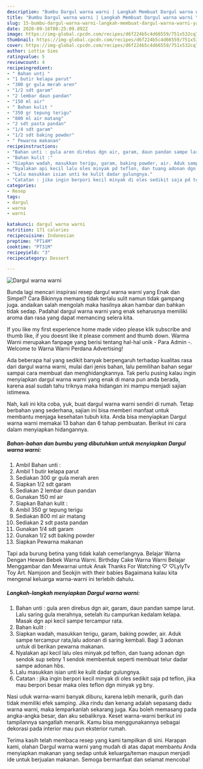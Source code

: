 ```yaml
---
description: "Bumbu Dargul warna warni | Langkah Membuat Dargul warna warni Yang Sedap"
title: "Bumbu Dargul warna warni | Langkah Membuat Dargul warna warni Yang Sedap"
slug: 15-bumbu-dargul-warna-warni-langkah-membuat-dargul-warna-warni-yang-sedap
date: 2020-09-16T08:25:09.892Z
image: https://img-global.cpcdn.com/recipes/d6f224b5c4d66559/751x532cq70/dargul-warna-warni-foto-resep-utama.jpg
thumbnail: https://img-global.cpcdn.com/recipes/d6f224b5c4d66559/751x532cq70/dargul-warna-warni-foto-resep-utama.jpg
cover: https://img-global.cpcdn.com/recipes/d6f224b5c4d66559/751x532cq70/dargul-warna-warni-foto-resep-utama.jpg
author: Lottie Sims
ratingvalue: 5
reviewcount: 4
recipeingredient:
- " Bahan unti "
- "1 butir kelapa parut"
- "300 gr gula merah aren"
- "1/2 sdt garam"
- "2 lembar daun pandan"
- "150 ml air"
- " Bahan kulit "
- "350 gr tepung terigu"
- "800 ml air matang"
- "2 sdt pasta pandan"
- "1/4 sdt garam"
- "1/2 sdt baking powder"
- " Pewarna makanan"
recipeinstructions:
- "Bahan unti : gula aren direbus dgn air, garam, daun pandan sampe larut. Lalu saring gula merahnya, setelah itu campurkan kedalam kelapa. Masak dgn api kecil sampe tercampur rata."
- "Bahan kulit :"
- "Siapkan wadah, masukkan terigu, garam, baking powder, air. Aduk sampe tercampur rata,lalu adonan di saring kembali. Bagi 3 adonan untuk di berikan pewarna makanan."
- "Nyalakan api kecil lalu oles minyak pd teflon, dan tuang adonan dgn sendok sup sebny 1 sendok membentuk seperti membuat telur dadar sampe adonan hbs."
- "Lalu masukkan isian unti ke kulit dadar gulungnya."
- "Catatan : jika ingin berpori kecil minyak di oles sedikit saja pd teflon, jika mau berpori besar maka oles teflon dgn minyak yg bny."
categories:
- Resep
tags:
- dargul
- warna
- warni

katakunci: dargul warna warni 
nutrition: 171 calories
recipecuisine: Indonesian
preptime: "PT14M"
cooktime: "PT31M"
recipeyield: "3"
recipecategory: Dessert

---
```



![Dargul warna warni](https://img-global.cpcdn.com/recipes/d6f224b5c4d66559/751x532cq70/dargul-warna-warni-foto-resep-utama.jpg)

Bunda lagi mencari inspirasi resep dargul warna warni yang Enak dan Simpel? Cara Bikinnya memang tidak terlalu sulit namun tidak gampang juga. andaikan salah mengolah maka hasilnya akan hambar dan bahkan tidak sedap. Padahal dargul warna warni yang enak seharusnya memiliki aroma dan rasa yang dapat memancing selera kita.

If you like my first experience home made video please klik subscribe and thumb like, if you doesnt like it please comment and thumb down. Warma Warni merupakan fanpage yang berisi tentang hal-hal unik - Para Admin -. Welcome to Warna Warni Perdana Advertising!

Ada beberapa hal yang sedikit banyak berpengaruh terhadap kualitas rasa dari dargul warna warni, mulai dari jenis bahan, lalu pemilihan bahan segar sampai cara membuat dan menghidangkannya. Tak perlu pusing kalau ingin menyiapkan dargul warna warni yang enak di mana pun anda berada, karena asal sudah tahu triknya maka hidangan ini mampu menjadi sajian istimewa.


Nah, kali ini kita coba, yuk, buat dargul warna warni sendiri di rumah. Tetap berbahan yang sederhana, sajian ini bisa memberi manfaat untuk membantu menjaga kesehatan tubuh kita. Anda bisa menyiapkan Dargul warna warni memakai 13 bahan dan 6 tahap pembuatan. Berikut ini cara dalam menyiapkan hidangannya.

<!--inarticleads1-->

##### Bahan-bahan dan bumbu yang dibutuhkan untuk menyiapkan Dargul warna warni:

1. Ambil  Bahan unti :
1. Ambil 1 butir kelapa parut
1. Sediakan 300 gr gula merah aren
1. Siapkan 1/2 sdt garam
1. Sediakan 2 lembar daun pandan
1. Gunakan 150 ml air
1. Siapkan  Bahan kulit :
1. Ambil 350 gr tepung terigu
1. Sediakan 800 ml air matang
1. Sediakan 2 sdt pasta pandan
1. Gunakan 1/4 sdt garam
1. Gunakan 1/2 sdt baking powder
1. Siapkan  Pewarna makanan


Tapi ada burung betina yang tidak kalah cemerlangnya. Belajar Warna Dengan Hewan Bebek Warna Warni. Birthday Cake Warna Warni Belajar Menggambar dan Mewarnai untuk Anak Thanks For Watching ♡ ♡LylyTv Toy Art. Namjoon and Seokjin with their babies Bagaimana kalau kita mengenal keluarga warna-warni ini terlebih dahulu. 

<!--inarticleads2-->

##### Langkah-langkah menyiapkan Dargul warna warni:

1. Bahan unti : gula aren direbus dgn air, garam, daun pandan sampe larut. Lalu saring gula merahnya, setelah itu campurkan kedalam kelapa. Masak dgn api kecil sampe tercampur rata.
1. Bahan kulit :
1. Siapkan wadah, masukkan terigu, garam, baking powder, air. Aduk sampe tercampur rata,lalu adonan di saring kembali. Bagi 3 adonan untuk di berikan pewarna makanan.
1. Nyalakan api kecil lalu oles minyak pd teflon, dan tuang adonan dgn sendok sup sebny 1 sendok membentuk seperti membuat telur dadar sampe adonan hbs.
1. Lalu masukkan isian unti ke kulit dadar gulungnya.
1. Catatan : jika ingin berpori kecil minyak di oles sedikit saja pd teflon, jika mau berpori besar maka oles teflon dgn minyak yg bny.


Nasi uduk warna-warni banyak diburu, karena lebih menarik, gurih dan tidak memiliki efek samping. Jika rindu dan kenang adalah sepasang dadu warna warni, maka lemparkanlah sekarang juga. Kau boleh memasang pada angka-angka besar, dan aku sebaliknya. Keset warna-warni berikut ini tampilannya sangatlah menarik. Kamu bisa menggunakannya sebagai dekorasi pada interior mau pun eksterior rumah. 

Terima kasih telah membaca resep yang kami tampilkan di sini. Harapan kami, olahan Dargul warna warni yang mudah di atas dapat membantu Anda menyiapkan makanan yang sedap untuk keluarga/teman maupun menjadi ide untuk berjualan makanan. Semoga bermanfaat dan selamat mencoba!
